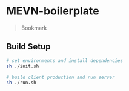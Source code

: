 # MEVN-boilerplate

> Bookmark

## Build Setup

``` bash
# set environments and install dependencies
sh ./init.sh

# build client production and run server
sh ./run.sh
```